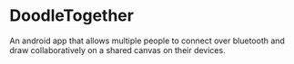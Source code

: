 DoodleTogether
==============

An android app that allows multiple people to connect over bluetooth and draw collaboratively on a shared canvas on their devices.
